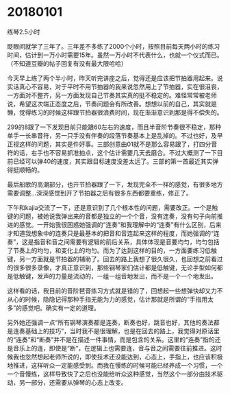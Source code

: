 # 20180101

练琴2.5小时

眨眼间就学了三年了。三年差不多练了2000个小时，按照目前每天两小时的练习时间，估计到一万小时需要15年。虽然一万小时不代表什么，也就一个仪式而已。（不知道豆瓣的帖子回复有没有最大限哈哈）

今天早上练了两个半小时，昨天听完讲座之后，觉得还是应该把节拍器用起来。说实话真心不容易，对于平时不用节拍器的我来说忽然用上了节拍器，实在很沮丧，一方面对不整齐，另一方面发现自己节奏其实真的挺不稳定的。难怪常常被老师说，希望这次端正态度之后，节奏问题会有所改善。想想以前的自己，其实就是懒，觉得练习的时候这样跟节拍器很浪费时间，现在渐渐意识到那是得不偿失的。

299的8跟了一下发现目前只能跟60左右的速度，而且半音阶节奏很不稳定，那种单手一长串音符，另一只手没有伴奏的段落节奏基本上是乱掉的。不过也好，及早正视这样的问题，其实是件好事。三部创意曲01就不是那么容易跟了，打四分音符的话，右手也不容易抓准拍点，这个估计需要几天去磨合。不过大概测了一下目前已经可以弹40的速度，其实跟目标速度没差太远了。三部的第一首最近其实弹得挺顺畅的。

最后船歌的高潮部分，也开节拍器跟了一下，发现完全不一样的感觉，有很多地方需要调整...深深感觉到开了节拍器之后有很多东西都要重练，修正了。

下午和kajia交流了一下，还是意识到了几个根本性的问题，需要改正。一个是触键的问题，被她说我弹出来的音都是独立的一个个音，没有连奏，没有句子向前推进的感觉。一开始我很困惑她强调的“连奏”和我理解中的“连奏”有什么区别，后来才知道我想象中的连奏只是最基本的把音和音连起来这样的程度，而她强调的“连奏”，这是指音和音之间需要有逻辑的前后关系，具体体现是音要均匀，均匀包括了节奏上的均匀，和变化上的均匀。而为了达到这样的目的，一方面要练习低触键，另一方面就是节拍器的辅助了。回去的路上我想了很久很久，也回想之前看过的很多很多录像，才真正意识到，那些钢琴家们估计都是低触键，无论手型如何都是低触键，发声的力量是流动的，一组一组音地发出，而不是一个一个地发出。

这样看的话，我目前的音阶琶音练习方式就是错的了，回想起一些想弹快却又力不从心的时候，隐隐记得那种手指无能为力的感觉，估计那就是所谓的“手指用太多”的感觉吧。确实有一定的道理。

另外她还强调一点“所有钢琴演奏都是连奏，断奏也好，跳音也好，其他的奏法都是连奏基础上的技巧”，当时我不是很理解，也是在回去的路上，我觉得对原话里的“连奏”和“断奏”并不是在描述一件事情，而是包含的关系。这里的“连奏”指的还是音乐上的连，即使是“断”，在逻辑上也需要连，音与音之间需要往前推进。这时候我也忽然想起老师所说的，即使技术还没能达到，心态上，手指上，也应该积极地推进，这样听众一定能感受到。而我在慢练的时候可能已经养成一个习惯，一个一个音慢练，这样导致快了之后也没能给听众这种感觉，当然这个一部分由技术驱动，另一部分，还需要从弹琴的心态上改变。
